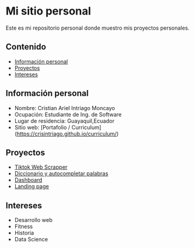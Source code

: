 # Mi sitio personal
Este es mi repositorio personal donde muestro mis proyectos personales.
## Contenido
* [Información personal](#información-personal)
* [Proyectos](#proyectos)
* [Intereses](#intereses)
## Información personal
* Nombre: Cristian Ariel Intriago Moncayo
* Ocupación: Estudiante de Ing. de Software
* Lugar de residencia: Guayaquil,Ecuador
* Sitio web: [Portafolio / Curriculum] (https://crisintriago.github.io/curriculum/)
## Proyectos
* [Tiktok Web Scrapper](https://github.com/CrisIntriago/Tiktok-WebScrapper)
* [Diccionario y autocompletar palabras](https://github.com/CrisIntriago/Trie-Project-in-JAVA)
* [Dashboard](https://github.com/CrisIntriago/dashboard)
* [Landing page](https://github.com/CrisIntriago/landing)
## Intereses
* Desarrollo web
* Fitness
* Historia
* Data Science
